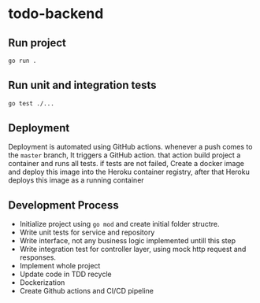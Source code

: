 # todo-backend



## Run project
```bash
go run .
```

## Run unit and integration tests
```bash
go test ./...
```

## Deployment

Deployment is automated using GitHub actions. whenever a push comes to the `master` branch, It triggers a GitHub action. that action build project a container and runs all tests. if tests are not failed, Create a docker image and deploy this image into the Heroku container registry, after that Heroku deploys this image as a running container


## Development Process

- Initialize project using `go mod` and create initial folder structre.
- Write unit tests for service and repository
- Write interface, not any business logic implemented untill this step
- Write integration test for controller layer, using mock http request and responses.
- Implement whole project
- Update code in TDD recycle
- Dockerization
- Create Github actions and CI/CD pipeline
